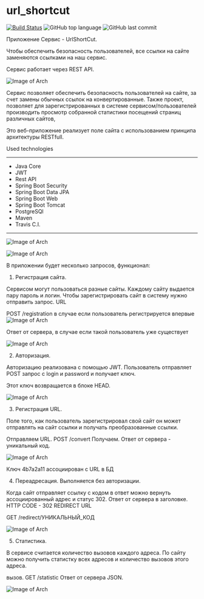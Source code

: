 # url_shortcut


[![Build Status](https://app.travis-ci.com/SlartiBartFast-art/job4j_url_shortcut.svg?branch=master)](https://app.travis-ci.com/SlartiBartFast-art/job4j_url_shortcut)
![GitHub top language](https://img.shields.io/github/languages/top/SlartiBartFast-art/job4j_url_shortcut?logo=java&logoColor=red)
![GitHub last commit](https://img.shields.io/github/last-commit/SlartiBartFast-art/job4j_url_shortcut?logo=github)



Приложение Сервис - UrlShortCut.

Чтобы обеспечить безопасность пользователей, все ссылки на сайте заменяются ссылками на наш сервис.
 
Сервис работает через REST API.

![Image of Arch](https://github.com/SlartiBartFast-art/job4j_url_shortcut/blob/master/image/Screenshot_1.jpg)


Сервис позволяет обеспечить безопасность пользователей на сайте,
за счет замены обычных ссылок на конвертированные.
Также проект, позволяет для зарегистрированных в системе сервисом/пользователей производить просмотр
собранной статистики посещений страниц различных сайтов,

Это веб-приложение реализует поле сайта с использованием принципа архитектуры RESTfull.

Used technologies
______________________________________________
- Java Core
- JWT
- Rest API
- Spring Boot Security
- Spring Boot Data JPA
- Spring Boot Web
- Spring Boot Tomcat
- PostgreSQl  
- Maven
- Travis C.I.
-----

![Image of Arch](https://github.com/SlartiBartFast-art/job4j_url_shortcut/blob/master/image/Screenshot_9.jpg)

![Image of Arch](https://github.com/SlartiBartFast-art/job4j_url_shortcut/blob/master/image/Screenshot_8.jpg)

В приложении будет несколько запросов, функционал:

1. Регистрация сайта.

Сервисом могут пользоваться разные сайты. Каждому сайту выдается пару пароль и логин.
Чтобы зарегистрировать сайт в систему нужно отправить запрос.
URL

POST /registration
в случае если пользователь регистрируется впервые
![Image of Arch](https://github.com/SlartiBartFast-art/job4j_url_shortcut/blob/master/image/Screenshot_2.jpg)

Ответ от сервера, в случае если такой пользователь уже существует

![Image of Arch](https://github.com/SlartiBartFast-art/job4j_url_shortcut/blob/master/image/Screenshot_3.jpg)

2. Авторизация.

Авторизацию реализована с помощью JWT. 
Пользователь отправляет POST запрос с login и password и получает ключ.

Этот ключ возвращается в блоке HEAD.

![Image of Arch](https://github.com/SlartiBartFast-art/job4j_url_shortcut/blob/master/image/Screenshot_4.jpg)

3. Регистрация URL.

Поле того, как пользователь зарегистрировал свой сайт он может отправлять на сайт ссылки
и получать преобразованные ссылки.

Отправляем URL. POST /convert
Получаем. Ответ от сервера - уникальный код.

![Image of Arch](https://github.com/SlartiBartFast-art/job4j_url_shortcut/blob/master/image/Screenshot_5.jpg)

Ключ 4b7a2a11 ассоциирован с URL в БД

4. Переадресация. Выполняется без авторизации.

Когда сайт отправляет ссылку с кодом в ответ можно вернуть ассоциированный адрес и статус 302.
Ответ от сервера в заголовке. HTTP CODE - 302 REDIRECT URL

GET /redirect/УНИКАЛЬНЫЙ_КОД

![Image of Arch](https://github.com/SlartiBartFast-art/job4j_url_shortcut/blob/master/image/Screenshot_6.jpg)

5. Статистика.

В сервисе считается количество вызовов каждого адреса.
По сайту можно получить статистку всех адресов и количество вызовов этого адреса.

вызов. GET /statistic
Ответ от сервера JSON.

![Image of Arch](https://github.com/SlartiBartFast-art/job4j_url_shortcut/blob/master/image/Screenshot_7.jpg)






